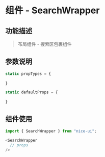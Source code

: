 # 组件 - SearchWrapper

## 功能描述

> 布局组件 - 搜索区包裹组件

## 参数说明

```javascript
static propTypes = {
  
}

static defaultProps = {
  
}
```

## 组件使用

```javascript
import { SearchWrapper } from "nice-ui";

<SearchWrapper
  // props
/>
```